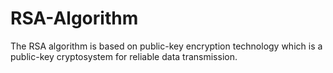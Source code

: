 # RSA-Algorithm
The RSA algorithm is based on public-key encryption technology which is a public-key cryptosystem for reliable data transmission.
